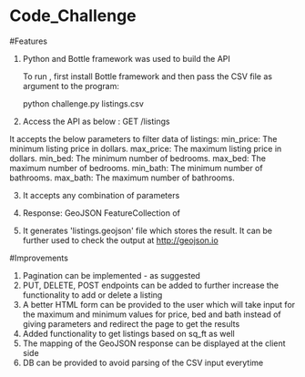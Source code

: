 # Code_Challenge

#Features
1. Python and Bottle framework was used to build the API

   To run , first install Bottle framework and then pass the CSV file as argument to the program:
   
   python challenge.py listings.csv

2. Access the API as below :
   GET /listings

  It accepts the below parameters to filter data of listings:
  min_price: The minimum listing price in dollars.
  max_price: The maximum listing price in dollars.
  min_bed: The minimum number of bedrooms.
  max_bed: The maximum number of bedrooms.
  min_bath: The minimum number of bathrooms.
  max_bath: The maximum number of bathrooms.
  
3. It accepts any combination of parameters

4. Response: GeoJSON FeatureCollection of 

5. It generates 'listings.geojson' file which stores the result. It can be further used to check the output at http://geojson.io

#Improvements
1. Pagination can be implemented - as suggested
2. PUT, DELETE, POST endpoints can be added to further increase the functionality to add or delete a listing
3. A better HTML form can be provided to the user which will take input for the maximum and minimum values for price, bed and bath instead of giving parameters  and redirect the page to get the results
4. Added functionality to get listings based on sq_ft as well
5. The mapping of the GeoJSON response can be displayed at the client side
6. DB can be provided to avoid parsing of the CSV input everytime
